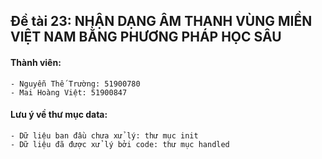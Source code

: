 ## Đề tài 23: NHẬN DẠNG ÂM THANH VÙNG MIỀN VIỆT NAM BẰNG PHƯƠNG PHÁP HỌC SÂU

#### Thành viên:
	- Nguyễn Thế Trường: 51900780
	- Mai Hoàng Việt: 51900847

#### Lưu ý về thư mục data:
	- Dữ liệu ban đầu chưa xử lý: thư mục init
	- Dữ liệu đã được xử lý bởi code: thư mục handled
